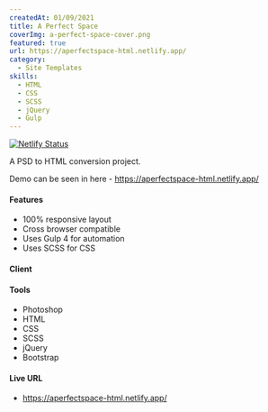 ```yaml
---
createdAt: 01/09/2021
title: A Perfect Space
coverImg: a-perfect-space-cover.png
featured: true
url: https://aperfectspace-html.netlify.app/
category:
  - Site Templates
skills:
  - HTML
  - CSS
  - SCSS
  - jQuery
  - Gulp
---
```


[![Netlify Status](https://api.netlify.com/api/v1/badges/e98b7484-9912-4224-82ee-52a9812ae080/deploy-status)](https://app.netlify.com/sites/serene-hodgkin-5bc415/deploys)

A PSD to HTML conversion project.

Demo can be seen in here - https://aperfectspace-html.netlify.app/

#### Features

- 100% responsive layout
- Cross browser compatible
- Uses Gulp 4 for automation
- Uses SCSS for CSS

#### Client

<!-- <a href="https://aperfectspace.com/" target="_blank">
  <img src="https://aperfectspace-html.netlify.app/images/site-logos/logo-black.png" alt="Aperfectspace Logo">
</a> -->

[<MarkdownImage src="clients/aperfectspace.png" alt="A Perfect Space"></MarkdownImage>](https://aperfectspace.com/)

#### Tools

- Photoshop
- HTML
- CSS
- SCSS
- jQuery
- Bootstrap

#### Live URL

- https://aperfectspace-html.netlify.app/
